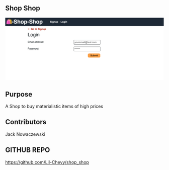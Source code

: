 ## Shop Shop

![screenshot](./assets/screenshot.png)

## Purpose

A Shop to buy materialistic items of high prices

## Contributors

Jack Nowaczewski

## GITHUB REPO

https://github.com/Lil-Chevy/shop_shop
